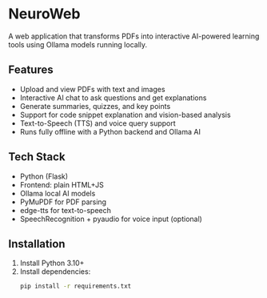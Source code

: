 # NeuroWeb

A web application that transforms PDFs into interactive AI-powered learning tools using Ollama models running locally.

## Features

- Upload and view PDFs with text and images  
- Interactive AI chat to ask questions and get explanations  
- Generate summaries, quizzes, and key points  
- Support for code snippet explanation and vision-based analysis  
- Text-to-Speech (TTS) and voice query support  
- Runs fully offline with a Python backend and Ollama AI

## Tech Stack

- Python (Flask)  
- Frontend: plain HTML+JS  
- Ollama local AI models  
- PyMuPDF for PDF parsing  
- edge-tts for text-to-speech  
- SpeechRecognition + pyaudio for voice input (optional)

## Installation

1. Install Python 3.10+  
2. Install dependencies:  
   ```bash
   pip install -r requirements.txt
